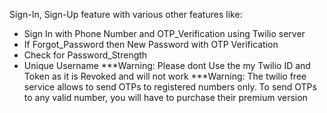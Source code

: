 Sign-In, Sign-Up feature with various other features like:
- Sign In with Phone Number and OTP_Verification using Twilio server
- If Forgot_Password then New Password with OTP Verification
- Check for Password_Strength
- Unique Username
***Warning: Please dont Use the my Twilio ID and Token as it is Revoked and will not work
***Warning: The twilio free service allows to send OTPs to registered numbers only. 
        To send OTPs to any valid number, you will have to purchase their premium version
        
